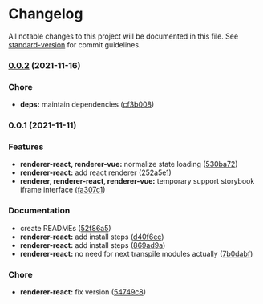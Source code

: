 # Changelog

All notable changes to this project will be documented in this file. See [standard-version](https://github.com/conventional-changelog/standard-version) for commit guidelines.

### [0.0.2](https://github.com/prismicio/slice-canvas/compare/@prismicio/slice-canvas-renderer-react@0.0.1...@prismicio/slice-canvas-renderer-react@0.0.2) (2021-11-16)


### Chore

* **deps:** maintain dependencies ([cf3b008](https://github.com/prismicio/slice-canvas/commit/cf3b008dbb015295d7ad905ca641dc62f7508260))

### 0.0.1 (2021-11-11)


### Features

* **renderer-react, renderer-vue:** normalize state loading ([530ba72](https://github.com/prismicio/slice-canvas/commit/530ba7208d1eae1f1306bc4da32a11f29dce48be))
* **renderer-react:** add react renderer ([252a5e1](https://github.com/prismicio/slice-canvas/commit/252a5e19f228696b1c8ca182d8481e5ec7b5d5af))
* **renderer, renderer-react, renderer-vue:** temporary support storybook iframe interface ([fa307c1](https://github.com/prismicio/slice-canvas/commit/fa307c1133c102141dee1920ee9dbfd823abcec3))


### Documentation

* create READMEs ([52f86a5](https://github.com/prismicio/slice-canvas/commit/52f86a57eea2e0143514591e9b969ec193d701b8))
* **renderer-react:** add install steps ([d40f6ec](https://github.com/prismicio/slice-canvas/commit/d40f6ec037977115200e1d69cce2d3f04b87869a))
* **renderer-react:** add install steps ([869ad9a](https://github.com/prismicio/slice-canvas/commit/869ad9a01b7c6dc59e248127e3e25ed756baf25c))
* **renderer-react:** no need for next transpile modules actually ([7b0dabf](https://github.com/prismicio/slice-canvas/commit/7b0dabf1a15b6b2442ce0b8b3763ec777b58b9c7))


### Chore

* **renderer-react:** fix version ([54749c8](https://github.com/prismicio/slice-canvas/commit/54749c8036816bcf0291dcaf69650afb0e5add42))

